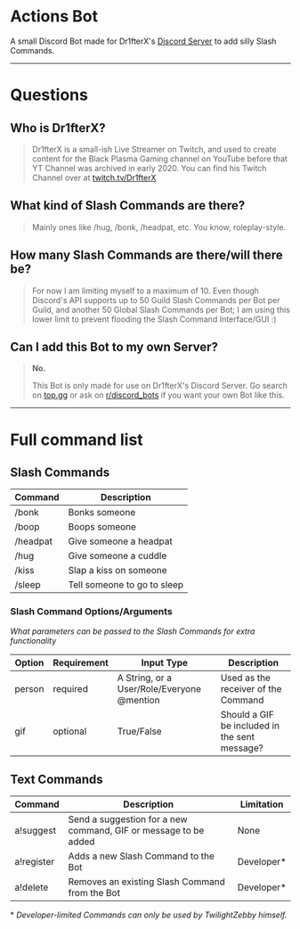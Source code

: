 # Actions Bot
A small Discord Bot made for Dr1fterX's [Discord Server](https://discord.gg/URH5E34FZf) to add silly Slash Commands.

---
# Questions

## Who is Dr1fterX?

> Dr1fterX is a small-ish Live Streamer on Twitch, and used to create content for the Black Plasma Gaming channel on YouTube before that YT Channel was archived in early 2020.
> You can find his Twitch Channel over at [twitch.tv/Dr1fterX](https://twitch.tv/Dr1fterX)

## What kind of Slash Commands are there?

> Mainly ones like /hug, /bonk, /headpat, etc. You know, roleplay-style.


## How many Slash Commands are there/will there be?

> For now I am limiting myself to a maximum of 10.
> Even though Discord's API supports up to 50 Guild Slash Commands per Bot per Guild, and another 50 Global Slash Commands per Bot; I am using this lower limit to prevent flooding the Slash Command Interface/GUI :)


## Can I add this Bot to my own Server?

> **No.**
> 
> This Bot is only made for use on Dr1fterX's Discord Server. Go search on [top.gg](https://top.gg) or ask on [r/discord_bots](https://www.reddit.com/r/Discord_Bots/) if you want your own Bot like this.

---
# Full command list

## Slash Commands

| Command  | Description                 |
|----------|-----------------------------|
| /bonk    | Bonks someone               |
| /boop    | Boops someone               |
| /headpat | Give someone a headpat      |
| /hug     | Give someone a cuddle       |
| /kiss    | Slap a kiss on someone      |
| /sleep   | Tell someone to go to sleep |

### Slash Command Options/Arguments
*What parameters can be passed to the Slash Commands for extra functionality*

| Option | Requirement | Input Type                                 | Description                                   |
|--------|-------------|--------------------------------------------|-----------------------------------------------|
| person | required    | A String, or a User/Role/Everyone @mention | Used as the receiver of the Command           |
| gif    | optional    | True/False                                 | Should a GIF be included in the sent message? |


## Text Commands

| Command    | Description                                                     | Limitation  |
|------------|-----------------------------------------------------------------|-------------|
| a!suggest  | Send a suggestion for a new command, GIF or message to be added | None        |
| a!register | Adds a new Slash Command to the Bot                             | Developer\* |
| a!delete   | Removes an existing Slash Command from the Bot                  | Developer\* |

\* *Developer-limited Commands can only be used by TwilightZebby himself.*
